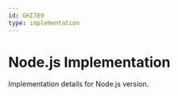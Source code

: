 ```yaml
---
id: GHI789
type: implementation
---
```


# Node.js Implementation

Implementation details for Node.js version.
